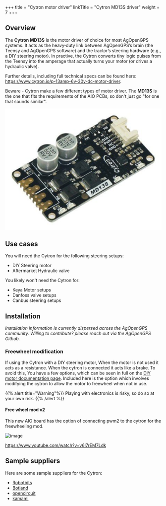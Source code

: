 +++
title = "Cytron motor driver"
linkTitle = "Cytron MD13S driver"
weight = 7
+++

## Overview

The **Cytron MD13S** is the motor driver of choice for most AgOpenGPS systems.
It acts as the heavy‑duty link between AgOpenGPS’s brain (the Teensy and
AgOpenGPS software) and the tractor’s steering hardware (e.g., a DIY steering
motor). In practive, the Cytron converts tiny logic pulses from the Teensy into
the amperage that actually turns your motor (or drives a hydraulic valve).

Further details, including full technical specs can be found here:
https://www.cytron.io/p-13amp-6v-30v-dc-motor-driver.

Beware - Cytron make a few different types of motor driver. The **MD13S** is the
one that fits the requirements of the AIO PCBs, so don't just go "for one that
sounds similar".

![Cytron](../img/cytron-md13s.png)

## Use cases

You will need the Cytron for the following steering setups:

- DIY Steering motor
- Aftermarket Hydraulic valve

You likely won't need the Cytron for:

- Keya Motor setups
- Danfoss valve setups
- Canbus steering setups

## Installation

_Installation information is currently dispersed across the AgOpenGPS community.
Willing to contribute? please reach out via the AgOpenGPS Github._

### Freewheel modification

If using the Cytron with a DIY steering motor, When the motor is not used it
acts as a resistance. When the cytron is connected it acts like a brake. To
avoid this, You have a few options, which can be seen in full on the
[DIY motor documentation page](/hardware/steering-options/diy-motor). Included
here is the option which involves modifying the cytron to allow the motor to
freewheel when not in use.

{{% alert title="Warning"%}} Playing with electronics is risky, so do so at your
own risk. {{% /alert %}}

#### Free wheel mod v2

This new AIO board has the option of connecting pwm2 to the cytron for the
freewheeling mod.

![image](/hardware/img/free-wheel-mod-v2.png)

https://www.youtube.com/watch?v=v6l7rEM7Ldk

## Sample suppliers

Here are some sample suppliers for the Cytron:

- [Robotbits](https://robotbits.co.uk/product/cytron-13amp-6v-30v-dc-motor-driver/)
- [Botland](https://botland.store/motor-drivers-modules/12412-cytron-md13s-single-channel-30v-13a-motor-controller-5904422377090.html)
- [opencircuit](https://opencircuit.shop/product/13amp-6v-30v-dc-motor-driver)
- [kamami](https://kamami.pl/en/DC-motor-controllers/576759-cytron-md13s-dc-motor-driver.html)
